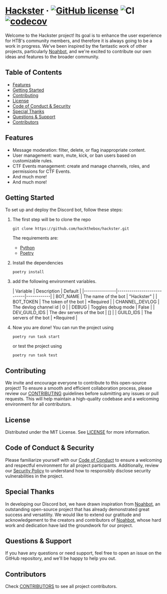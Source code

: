# [Hackster](./README.md) &middot; [![GitHub license]](./LICENSE) ![CI](https://github.com/hackthebox/hackster/actions/workflows/test.yaml/badge.svg) [![codecov](https://codecov.io/gh/hackthebox/Hackster/branch/main/graph/badge.svg?token=DSQFU4YP2W)](https://codecov.io/gh/hackthebox/Hackster)

Welcome to the Hackster project! Its goal is to enhance the user experience for HTB's community members, and therefore
it is always going to be a work in progress. We've been inspired by the fantastic work of other projects,
particularly [Noahbot](https://github.com/HeckerBirb/NoahBot), and we're excited to contribute our own ideas and
features to the broader community.

<!-- Table of Contents -->

## Table of Contents

- [Features](#features)
- [Getting Started](#getting-started)
- [Contributing](#contributing)
- [License](#license)
- [Code of Conduct & Security](#code-of-conduct--security)
- [Special Thanks](#special-thanks)
- [Questions & Support](#questions--support)
- [Contributors](#contributors)

## Features

- Message moderation: filter, delete, or flag inappropriate content.
- User management: warn, mute, kick, or ban users based on customizable rules.
- CTF Events management: create and manage channels, roles, and permissions for CTF Events.
- And much more!
- And much more!

## Getting Started

To set up and deploy the Discord bot, follow these steps:

1. The first step will be to clone the repo
   ```shell
   git clone https://github.com/hackthebox/hackster.git
   ```
   The requirements are:
    * [Python](https://www.python.org/)
    * [Poetry](https://python-poetry.org/)

2. Install the dependencies
   ```shell
   poetry install
   ```

3. add the following environment variables.

   | Variable       | Description                | Default    |
                                                                                                                                                                           |----------------|----------------------------|------------|
   | BOT_NAME       | The name of the bot        | "Hackster" |
   | BOT_TOKEN      | The token of the bot       | *Required  |
   | CHANNEL_DEVLOG | The devlog channel id      | 0          |
   | DEBUG          | Toggles debug mode         | False      |
   | DEV_GUILD_IDS  | The dev servers of the bot | []         |
   | GUILD_IDS      | The servers of the bot     | *Required  |

4. Now you are done! You can run the project using

   ```shell
   poetry run task start
   ```

   or test the project using

   ```shell
   poetry run task test
   ```

## Contributing

We invite and encourage everyone to contribute to this open-source project! To ensure a smooth and efficient
collaboration process, please review our [CONTRIBUTING](CONTRIBUTING.md) guidelines before submitting any issues or pull
requests. This will help maintain a high-quality codebase and a welcoming environment for all contributors.

## License

Distributed under the MIT License. See [LICENSE](LICENSE) for more information.

## Code of Conduct & Security

Please familiarize yourself with our [Code of Conduct](CODE_OF_CONDUCT.md) to ensure a welcoming and respectful
environment for all project participants. Additionally, review our [Security Policy](SECURITY.md) to understand how to
responsibly disclose security vulnerabilities in the project.

## Special Thanks

In developing our Discord bot, we have drawn inspiration from [Noahbot](https://github.com/HeckerBirb/NoahBot), an
outstanding open-source project that has already demonstrated great success and versatility. We would like to extend our
gratitude and acknowledgement to the creators and contributors of [Noahbot](https://github.com/HeckerBirb/NoahBot),
whose hard work and dedication have laid the groundwork for our project.

## Questions & Support

If you have any questions or need support, feel free to open an issue on the GitHub repository, and we'll be happy to
help you out.

## Contributors

Check [CONTRIBUTORS](CONTRIBUTORS) to see all project contributors.

[docker ce]: https://docs.docker.com/install/

[docker compose]: https://docs.docker.com/compose/install/

[poetry]: https://python-poetry.org/docs/

[python]: https://www.python.org/downloads/

<!-- Shields.io links -->

[gitHub license]: https://img.shields.io/badge/license-MIT-blue.svg
